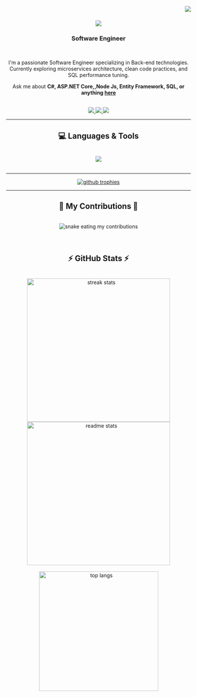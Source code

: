 <img align="right" src="https://visitor-badge.laobi.icu/badge?page_id=Mohamed-Ramadan9.Mohamed-Ramadan9" />
<h1 align="center">
    <img src="https://readme-typing-svg.herokuapp.com/?font=Righteous&size=35&center=true&vCenter=true&width=500&height=70&duration=4000&lines=Hi+There!+👋;+I'm+Mohamed+Ramadan!;" />
</h1>
<h3 align="center">Software Engineer</h3>

<br/>

<div align="center">
 
I'm a passionate Software Engineer specializing in Back-end technologies.  
Currently exploring microservices architecture, clean code practices, and SQL performance tuning.

Ask me about **C#, ASP.NET Core,,Node Js, Entity Framework, SQL, or anything [here](https://github.com/Mohamed-Ramadan9/Mohamed-Ramadan9/issues)**

<br/>

</div>
 
<div align="center"> 
  <a href="mailto:mohamedramadanwork99@gmail.com">
    <img src="https://img.shields.io/badge/Gmail-333333?style=for-the-badge&logo=gmail&logoColor=red" />
  </a>
  <a href="https://www.linkedin.com/in/mohamed-ramadan-54197724a/" target="_blank">
    <img src="https://img.shields.io/badge/LinkedIn-0077B5?style=for-the-badge&logo=linkedin&logoColor=white" />
  </a>
  <a href="https://github.com/Mohamed-Ramadan9" target="_blank">
     <img src="https://img.shields.io/badge/GitHub-24292E?style=for-the-badge&logo=github&logoColor=white" />
  </a>
</div>

<hr/>

<h2 align="center">💻 Languages & Tools</h2>
<br/>
<div align="center">
   <img src="https://skillicons.dev/icons?i=dotnet,cs,html,css,js,angular,nodejs,java,tailwind,bootstrap,git,github,vscode,postman,azure" />
</div>

<br/>
<hr/>

<div align="center">
<p>
  <a href="https://github.com/ryo-ma/github-profile-trophy">
    <img src="https://github-profile-trophy.vercel.app/?username=Mohamed-Ramadan9&theme=algolia&margin-w=15" alt="github trophies"/>
  </a>
</p>
</div>

<hr/>


<div align="center">
  <h2>🐍 My Contributions 🐍</h2>
  <br>
  <img alt="snake eating my contributions" src="https://raw.githubusercontent.com/Mohamed-Ramadan9/Mohamed-Ramadan9/output/github-contribution-grid-snake.svg" />
  <br/><br/><br/>
</div>


<h2 align="center">⚡ GitHub Stats ⚡</h2>
<br/>
<div align="center">
  <img width=390 src="https://github-readme-streak-stats-salesp07.vercel.app/?user=Mohamed-Ramadan9&theme=react&border_radius=10" alt="streak stats"/>
  <img width=390 src="https://github-readme-stats.vercel.app/api?username=Mohamed-Ramadan9&show_icons=true&theme=react&rank_icon=github&border_radius=10" alt="readme stats" />
  <br/><br/>
  <img width=325 src="https://github-readme-stats-salesp07.vercel.app/api/top-langs/?username=Mohamed-Ramadan9&hide=CMake,Kotlin,Objective-C,Swift&langs_count=8&layout=compact&theme=react&border_radius=10" alt="top langs" />
</div>

<br/><br/>
